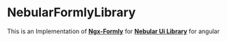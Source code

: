 # NebularFormlyLibrary

This is an Implementation of **[Ngx-Formly](https://formly.dev/)** for **[Nebular Ui Library](https://akveo.github.io/nebular/)** for angular
